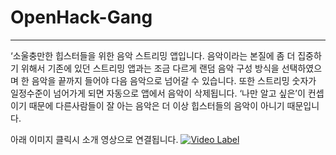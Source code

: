 # OpenHack-Gang
---------
‘소울충만한 힙스터들을 위한 음악 스트리밍 앱입니다. 음악이라는 본질에 좀 더 집중하기 위해서 기존에 있던 스트리밍 앱과는 조금 다르게 랜덤 음악 구성 방식을 선택하였으며 한 음악을 끝까지 들어야 다음 음악으로 넘어갈 수 있습니다. 또한 스트리밍 숫자가 일정수준이 넘어가게 되면 자동으로 앱에서 음악이 삭제됩니다. ‘나만 알고 싶은’이 컨셉이기 때문에 다른사람들이 잘 아는 음악은 더 이상 힙스터들의 음악이 아니기 때문입니다.


아래 이미지 클릭시 소개 영상으로 연결됩니다.
[![Video Label](https://user-images.githubusercontent.com/19237348/47694589-89578780-dc41-11e8-91a5-3ba215be70fb.png)](https://youtu.be/uLR1RNqJ1Mw?t=0s)
